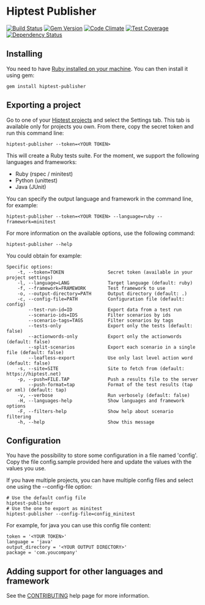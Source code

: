 Hiptest Publisher
==============

[![Build Status](https://travis-ci.org/hiptest/hiptest-publisher.svg?branch=master)](https://travis-ci.org/hiptest/hiptest-publisher)
[![Gem Version](https://badge.fury.io/rb/hiptest-publisher.svg)](http://badge.fury.io/rb/hiptest-publisher)
[![Code Climate](https://codeclimate.com/github/hiptest/hiptest-publisher/badges/gpa.svg)](https://codeclimate.com/github/hiptest/hiptest-publisher)
[![Test Coverage](https://codeclimate.com/github/hiptest/hiptest-publisher/badges/coverage.svg)](https://codeclimate.com/github/hiptest/hiptest-publisher)
[![Dependency Status](https://gemnasium.com/hiptest/hiptest-publisher.svg)](https://gemnasium.com/hiptest/hiptest-publisher)


Installing
----------

You need to have [Ruby installed on your machine](https://www.ruby-lang.org/en/installation/). You can then install it using gem:

```shell
gem install hiptest-publisher
```

Exporting a project
-------------------

Go to one of your [Hiptest projects](https://hiptest.net/#/projects) and select the Settings tab.
This tab is available only for projects you own.
From there, copy the secret token and run this command line:

```shell
hiptest-publisher --token=<YOUR TOKEN>
```

This will create a Ruby tests suite. For the moment, we support the following languages and frameworks:

 - Ruby (rspec / minitest)
 - Python (unittest)
 - Java (JUnit)

You can specify the output language and framework in the command line, for example:

```shell
hiptest-publisher --token=<YOUR TOKEN> --language=ruby --framework=minitest
```


For more information on the available options, use the following command:

```shell
hiptest-publisher --help
```

You could obtain for example:

```shell
Specific options:
    -t, --token=TOKEN                Secret token (available in your project settings)
    -l, --language=LANG              Target language (default: ruby)
    -f, --framework=FRAMEWORK        Test framework to use
    -o, --output-directory=PATH      Output directory (default: .)
    -c, --config-file=PATH           Configuration file (default: config)
        --test-run-id=ID             Export data from a test run
        --scenario-ids=IDS           Filter scenarios by ids
        --scenario-tags=TAGS         Filter scenarios by tags
        --tests-only                 Export only the tests (default: false)
        --actionwords-only           Export only the actionwords (default: false)
        --split-scenarios            Export each scenario in a single file (default: false)
        --leafless-export            Use only last level action word (default: false)
    -s, --site=SITE                  Site to fetch from (default: https://hiptest.net)
    -p, --push=FILE.TAP              Push a results file to the server
        --push-format=tap            Format of the test results (tap or xml) (default: tap)
    -v, --verbose                    Run verbosely (default: false)
    -H, --languages-help             Show languages and framework options
    -F, --filters-help               Show help about scenario filtering
    -h, --help                       Show this message
```

Configuration
-------------

You have the possibility to store some configuration in a file named 'config'. Copy the file config.sample provided here and update the values with the values you use.

If you have multiple projects, you can have multiple config files and select one using the --config-file option:

```shell
# Use the default config file
hiptest-publisher
# Use the one to export as minitest
hiptest-publisher --config-file=config_minitest
```

For example, for java you can use this config file content:

```
token = '<YOUR TOKEN>'
language = 'java'
output_directory = '<YOUR OUTPUT DIRECTORY>'
package = 'com.youcompany'
```

Adding support for other languages and framework
------------------------------------------------

See the [CONTRIBUTING](https://github.com/hiptest/hiptest-publisher/blob/master/docs/CONTRIBUTING.md>) help page for more information.
